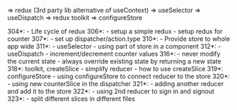 => redux (3rd party lib alternative of useContext)
=> useSelector
=> useDispatch
=> redux toolkit
=> configureStore

304*:
    - Life cycle of redux
306*:
    - setup a simple redux
    - setup redux for counter
307*:
    - set up dispatcher/action.type
310*:
    - Provide store to whole app wide
311*:
    - useSelector
    - using part of store in a component
312*:
    - useDispatch
    - increment/decrement counter values
316*:
    - never modify the current state
    - always override existing state by returning a new state
318*: toolkit, createSlice
    - simplify reducer
    - how to use createSlice
319*: configureStore
    - using configureStore to connect reducer to the store
320*:
    - using new counterSlice in the dispatcher
321*:
    - adding another reducer and add it to the store
322*:
    - using 2nd reducer to sign in and signout
323*:
    - split different slices in different files